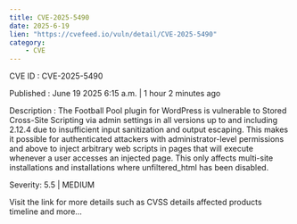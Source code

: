 ```yaml
---
title: CVE-2025-5490
date: 2025-6-19
lien: "https://cvefeed.io/vuln/detail/CVE-2025-5490"
category:
    - CVE
---
```


CVE ID : CVE-2025-5490

Published :  June 19
2025
6:15 a.m. | 1 hour
2 minutes ago

Description : The Football Pool plugin for WordPress is vulnerable to Stored Cross-Site Scripting via admin settings in all versions up to
and including
2.12.4 due to insufficient input sanitization and output escaping. This makes it possible for authenticated attackers
with administrator-level permissions and above
to inject arbitrary web scripts in pages that will execute whenever a user accesses an injected page. This only affects multi-site installations and installations where unfiltered_html has been disabled.

Severity: 5.5 | MEDIUM

Visit the link for more details
such as CVSS details
affected products
timeline
and more...
